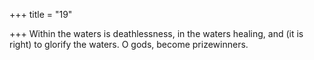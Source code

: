 +++
title = "19"

+++
Within the waters is deathlessness, in the waters healing, and (it is right)  to glorify the waters.
O gods, become prizewinners.